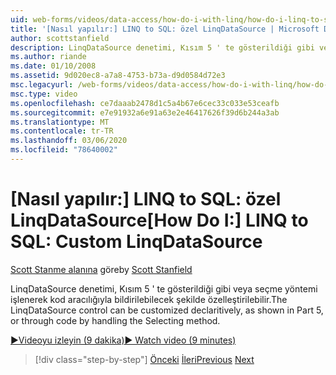 ```yaml
---
uid: web-forms/videos/data-access/how-do-i-with-linq/how-do-i-linq-to-sql-custom-linqdatasource
title: '[Nasıl yapılır:] LINQ to SQL: özel LinqDataSource | Microsoft Docs'
author: scottstanfield
description: LinqDataSource denetimi, Kısım 5 ' te gösterildiği gibi veya seçme yöntemi işlenerek kod aracılığıyla bildirilebilecek şekilde özelleştirilebilir.
ms.author: riande
ms.date: 01/10/2008
ms.assetid: 9d020ec8-a7a8-4753-b73a-d9d0584d72e3
msc.legacyurl: /web-forms/videos/data-access/how-do-i-with-linq/how-do-i-linq-to-sql-custom-linqdatasource
msc.type: video
ms.openlocfilehash: ce7daaab2478d1c5a4b67e6cec33c033e53ceafb
ms.sourcegitcommit: e7e91932a6e91a63e2e46417626f39d6b244a3ab
ms.translationtype: MT
ms.contentlocale: tr-TR
ms.lasthandoff: 03/06/2020
ms.locfileid: "78640002"
---
```

# <a name="how-do-i-linq-to-sql-custom-linqdatasource"></a><span data-ttu-id="7880b-103">[Nasıl yapılır:] LINQ to SQL: özel LinqDataSource</span><span class="sxs-lookup"><span data-stu-id="7880b-103">[How Do I:] LINQ to SQL: Custom LinqDataSource</span></span>

<span data-ttu-id="7880b-104">[Scott Stanme alanına](https://github.com/scottstanfield) göre</span><span class="sxs-lookup"><span data-stu-id="7880b-104">by [Scott Stanfield](https://github.com/scottstanfield)</span></span>

<span data-ttu-id="7880b-105">LinqDataSource denetimi, Kısım 5 ' te gösterildiği gibi veya seçme yöntemi işlenerek kod aracılığıyla bildirilebilecek şekilde özelleştirilebilir.</span><span class="sxs-lookup"><span data-stu-id="7880b-105">The LinqDataSource control can be customized declaritively, as shown in Part 5, or through code by handling the Selecting method.</span></span>

[<span data-ttu-id="7880b-106">&#9654;Videoyu izleyin (9 dakika)</span><span class="sxs-lookup"><span data-stu-id="7880b-106">&#9654; Watch video (9 minutes)</span></span>](https://channel9.msdn.com/Blogs/ASP-NET-Site-Videos/how-do-i-linq-to-sql-custom-linqdatasource)

> [!div class="step-by-step"]
> <span data-ttu-id="7880b-107">[Önceki](how-do-i-linq-to-sql-linqdatasource.md)
> [İleri](how-do-i-linq-to-sql-using-stored-procedures.md)</span><span class="sxs-lookup"><span data-stu-id="7880b-107">[Previous](how-do-i-linq-to-sql-linqdatasource.md)
[Next](how-do-i-linq-to-sql-using-stored-procedures.md)</span></span>
